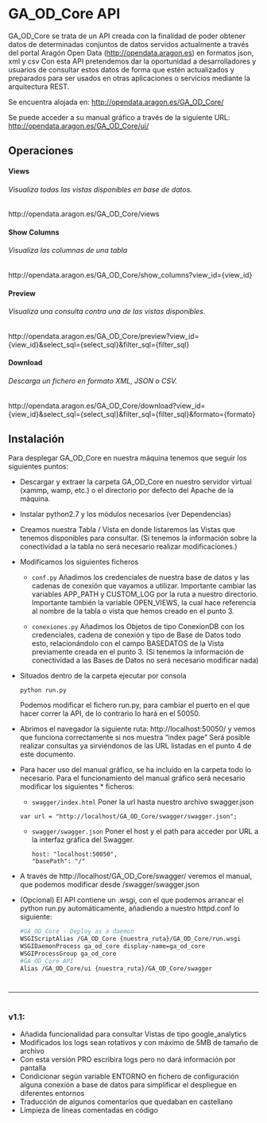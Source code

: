 # GA_OD_Core API


GA_OD_Core se trata de un API creada con la finalidad de poder obtener datos de determinadas conjuntos de datos servidos actualmente a través del portal Aragón Open Data (http://opendata.aragon.es) en formatos json, xml y csv
Con esta API pretendemos dar la oportunidad a desarrolladores y usuarios de consultar estos datos de forma que estén actualizados y preparados para ser usados en otras aplicaciones o servicios mediante la arquitectura REST.

Se encuentra alojada en:
http://opendata.aragon.es/GA_OD_Core/

Se puede acceder a su manual gráfico a través de la siguiente URL:
http://opendata.aragon.es/GA_OD_Core/ui/


## Operaciones

#### Views
###### Visualiza todas las vistas disponibles en base de datos.
http://<i></i>opendata.aragon.es/GA_OD_Core/views

#### Show Columns
###### Visualiza  las columnas de una tabla
http://<i></i>opendata.aragon.es/GA_OD_Core/show_columns?view_id={view_id}

#### Preview
###### Visualiza una consulta contra una de las vistas disponibles.
http://<i></i>opendata.aragon.es/GA_OD_Core/preview?view_id={view_id}&select_sql={select_sql}&filter_sql={filter_sql}

#### Download
###### Descarga un fichero en formato XML, JSON o CSV.
http://<i></i>opendata.aragon.es/GA_OD_Core/download?view_id={view_id}&select_sql={select_sql}&filter_sql={filter_sql}&formato={formato}



## Instalación
Para desplegar GA_OD_Core en nuestra máquina tenemos que seguir los siguientes puntos:
- Descargar y extraer la carpeta GA_OD_Core en nuestro servidor virtual (xammp, wamp, etc.) o el directorio por defecto del Apache de la máquina.

- Instalar python2.7 y los módulos necesarios (ver  Dependencias)

- Creamos nuestra Tabla / Vista en donde listaremos las Vistas que tenemos disponibles para consultar. (Si tenemos la información sobre la conectividad a la tabla no será necesario realizar modificaciones.)

- Modificamos los siguientes ficheros 

    - `conf.py`
    Añadimos los credenciales de nuestra base de datos y las cadenas de conexión que     vayamos a utilizar.
    Importante cambiar las variables APP_PATH y CUSTOM_LOG por la ruta a nuestro     directorio.
    Importante también la variable OPEN_VIEWS, la cual hace referencia al nombre de la tabla o vista que hemos creado en el punto 3.

    - `conexiones.py`
    Añadimos los Objetos de tipo ConexionDB con los credenciales, cadena de conexión y     tipo de Base de Datos todo esto, relacionándolo con el campo BASEDATOS de la Vista     previamente creada en el punto 3. (Si tenemos la información de conectividad a las     Bases de Datos no será necesario modificar nada)

- Situados dentro de la carpeta ejecutar por consola 
    ```
    python run.py
    ```
    Podemos modificar el fichero run.py, para cambiar el puerto en el que hacer correr la API, de lo contrario lo hará en el 50050.

- Abrimos el navegador la siguiente ruta: http://localhost:50050/ y vemos que funciona correctamente si nos muestra “index page”
Será posible realizar consultas ya sirviéndonos de las URL listadas en el punto 4 de este documento.

- Para hacer uso del manual gráfico, se ha incluido en la carpeta todo lo necesario.
Para el funcionamiento del manual gráfico será necesario modificar los siguientes * ficheros:
     - `swagger/index.html`
    	Poner la url hasta nuestro archivo swagger.json
	```
	var url = "http://localhost/GA_OD_Core/swagger/swagger.json";
	```
	
    -  `swagger/swagger.json`
    	Poner el host y el path para acceder por URL a la interfaz gráfica del Swagger.
    	
        ```
        host: "localhost:50050",
        "basePath": "/"
        ```
- A través de http://localhost/GA_OD_Core/swagger/ veremos el manual, que podemos modificar desde /swagger/swagger.json

- (Opcional) El API contiene un .wsgi, con el que podemos arrancar el python run.py automáticamente, añadiendo a nuestro httpd.conf lo siguiente:
   ```sh
   #GA_OD_Core - Deploy as a daemon
   WSGIScriptAlias /GA_OD_Core {nuestra_ruta}/GA_OD_Core/run.wsgi
   WSGIDaemonProcess ga_od_core display-name=ga_od_core
   WSGIProcessGroup ga_od_core
   #GA_OD_Core API
   Alias /GA_OD_Core/ui {nuestra_ruta}/GA_OD_Core/swagger
   ```
#
#
#


---
#

### v1.1:
- Añadida funcionalidad para consultar Vistas de tipo google_analytics
- Modificados los logs sean rotativos y con máximo de 5MB de tamaño de archivo
- Con esta versión PRO escribira logs pero no dará información por pantalla
- Condicionar según variable ENTORNO en fichero de configuración alguna conexión a base de datos para simplificar el despliegue en diferentes entornos
- Traducción de algunos comentarios que quedaban en castellano
- Limpieza de líneas comentadas en código
